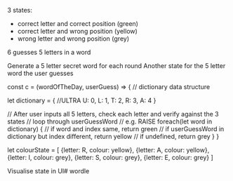 3 states:
- correct letter and correct position (green)
- correct letter and wrong position (yellow)
- wrong letter and wrong position (grey)

6 guesses
5 letters in a word

Generate a 5 letter secret word for each round
Another state for the 5 letter word the user guesses

const c = (wordOfTheDay, userGuess) => {
 // dictionary data structure

 let dictionary = {
     //ULTRA
     U: 0,
     L: 1,
     T: 2,
     R: 3,
     A: 4
 }

// After user inputs all 5 letters, check each letter and verify against the 3 states
 // loop through userGuessWord
 // e.g. RAISE
 foreach(let word in dictionary) {
     // if word and index same, return green
     // if userGuessWord in dictionary but index different, return yellow
     // if undefined, return grey
 }
}

let colourState = [
    {letter: R, colour: yellow},
    {letter: A, colour: yellow},
    {letter: I, colour: grey},
    {letter: S, colour: grey},
    {letter: E, colour: grey}
]

Visualise state in UI# wordle
